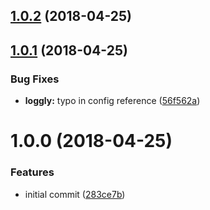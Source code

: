 <a name="1.0.2"></a>
## [1.0.2](https://github.com/adonisjs/adonis-loggly/compare/v1.0.1...v1.0.2) (2018-04-25)



<a name="1.0.1"></a>
## [1.0.1](https://github.com/adonisjs/adonis-loggly/compare/v1.0.0...v1.0.1) (2018-04-25)


### Bug Fixes

* **loggly:** typo in config reference ([56f562a](https://github.com/adonisjs/adonis-loggly/commit/56f562a))



<a name="1.0.0"></a>
# 1.0.0 (2018-04-25)


### Features

* initial commit ([283ce7b](https://github.com/adonisjs/adonis-loggly/commit/283ce7b))



